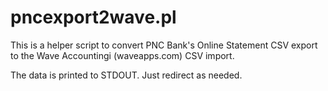 # pncexport2wave.pl

This is a helper script to convert PNC Bank's Online Statement
CSV export to the Wave Accountingi (waveapps.com) CSV import.

The data is printed to STDOUT.  Just redirect as needed.
